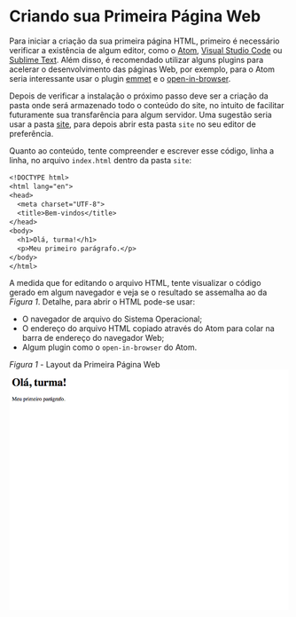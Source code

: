 # Criando sua Primeira Página Web

Para iniciar a criação da sua primeira página HTML, primeiro é necessário verificar a existência de algum editor, como o [Atom](https://atom.io/), [Visual Studio Code](https://code.visualstudio.com/) ou [Sublime Text](https://www.sublimetext.com/). Além disso, é recomendado utilizar alguns plugins para acelerar o desenvolvimento das páginas Web, por exemplo, para o Atom seria interessante usar o plugin [emmet](https://emmet.io/) e o [open-in-browser](https://atom.io/packages/open-in-browser).

Depois de verificar a instalação o próximo passo deve ser a criação da pasta onde será armazenado todo o conteúdo do site, no intuito de facilitar futuramente sua transfarência para algum servidor.
Uma sugestão seria usar a pasta [site](site.zip), para depois abrir esta pasta `site` no seu editor de preferência.

Quanto ao conteúdo, tente compreender e escrever esse código, linha a linha, no arquivo `index.html` dentro da pasta `site`:
```
<!DOCTYPE html>
<html lang="en">
<head>
  <meta charset="UTF-8">
  <title>Bem-vindos</title>
</head>
<body>
  <h1>Olá, turma!</h1>
  <p>Meu primeiro parágrafo.</p>
</body>
</html>
```

A medida que for editando o arquivo HTML, tente visualizar o código gerado em algum navegador e veja se o resultado se assemalha ao da *Figura 1*. Detalhe, para abrir o HTML pode-se usar:
  * O navegador de arquivo do Sistema Operacional;
  * O endereço do arquivo HTML copiado através do Atom para colar na barra de endereço do navegador Web;
  * Algum plugin como o `open-in-browser` do Atom.

*Figura 1* - Layout da Primeira Página Web
![Primeira Página Web](screen.png)

